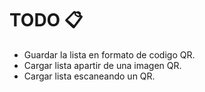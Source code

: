 # TODO 📋

- Guardar la lista en formato de codigo QR.
- Cargar lista apartir de una imagen QR.
- Cargar lista escaneando un QR.